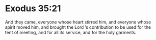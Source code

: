 # Exodus 35:21

And they came, everyone whose heart stirred him, and everyone whose spirit moved him, and brought the Lord ’s contribution to be used for the tent of meeting, and for all its service, and for the holy garments.
